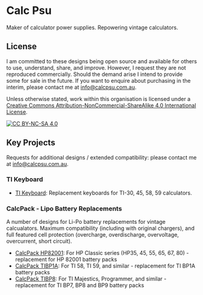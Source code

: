 # Calc Psu

Maker of calculator power supplies.
Repowering vintage calculators.

## License ##

I am committed to these designs being open source and available for others to use, understand, share, and improve.
However, I request they are not reproduced commercially. Should the demand arise I intend to provide some for sale in the future.
If you want to enquire about purchasing in the interim, please contact me at info@calcpsu.com.au.

Unless otherwise stated, work within this organisation is licensed under a
[Creative Commons Attribution-NonCommercial-ShareAlike 4.0 International License][cc-by-nc-sa].

[![CC BY-NC-SA 4.0][cc-by-nc-sa-image]][cc-by-nc-sa]

[cc-by-nc-sa]: http://creativecommons.org/licenses/by-nc-sa/4.0/
[cc-by-nc-sa-image]: https://licensebuttons.net/l/by-nc-sa/4.0/88x31.png
[cc-by-nc-sa-shield]: https://img.shields.io/badge/License-CC%20BY--NC--SA%204.0-lightgrey.svg

## Key Projects ##

Requests for additional designs / extended compatibility: please contact me at info@calcpsu.com.au.

### TI Keyboard
* [TI Keyboard](https://github.com/calcpsu/tikeyboard): Replacement keyboards for TI-30, 45, 58, 59 calculators.

### CalcPack - Lipo Battery Replacements ###
A number of designs for Li-Po battery replacements for vintage calcualators.
Maximum compatibility (including with original chargers), and full featured cell protection (overcharge, overdischarge, overvoltage, overcurrent, short circuit).
* [CalcPack HP82001](https://github.com/calcpsu/cphp82001): For HP Classic series (HP35, 45, 55, 65, 67, 80) - replacement for HP 82001 battery packs
* [CalcPack TIBP1A](https://github.com/calcpsu/cptipb1a): For TI 58, TI 59, and similar - replacement for TI BP1A battery packs
* [CalcPack TIBP8](https://github.com/calcpsu/cptibp8): For TI Majestics, Programmer, and similar - replacement for TI BP7, BP8 and BP9 battery packs
